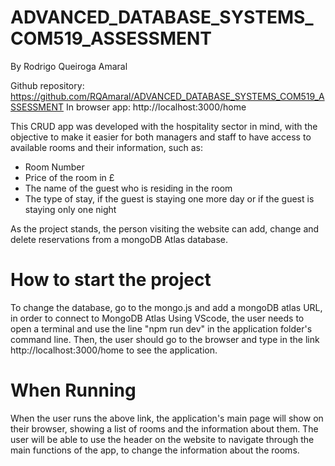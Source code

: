 # ADVANCED_DATABASE_SYSTEMS_COM519_ASSESSMENT
By Rodrigo Queiroga Amaral

Github repository: https://github.com/RQAmaral/ADVANCED_DATABASE_SYSTEMS_COM519_ASSESSMENT
In browser app: http://localhost:3000/home

This CRUD app was developed with the hospitality sector in mind, with the objective to make it easier for both 
managers and staff to have access to available rooms and their information, such as:

- Room Number
- Price of the room in £
- The name of the guest who is residing in the room
- The type of stay, if the guest is staying one more day or if the guest is staying only one night

As the project stands, the person visiting the website can add, change and delete reservations from a mongoDB Atlas database.

# How to start the project

To change the database, go to the mongo.js and add a mongoDB atlas URL, in order to connect to MongoDB Atlas
Using VScode, the user needs to open a terminal and use the line "npm run dev" in the application folder's command line.
Then, the user should go to the browser and type in the link http://localhost:3000/home to see the application.

# When Running

When the user runs the above link, the application's main page will show on their browser, showing a list of rooms and 
the information about them. The user will be able to use the header on the website to navigate through the main functions
of the app, to change the information about the rooms.
